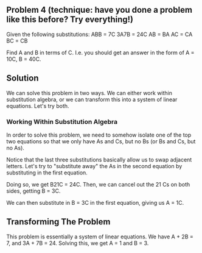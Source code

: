 ## Problem 4 (technique: have you done a problem like this before? Try everything!)
Given the following substitutions:
  ABB = 7C
  3A7B = 24C
  AB = BA
  AC = CA
  BC = CB

Find A and B in terms of C. I.e. you should get an answer in the form of A = 10C, B = 40C. 

## Solution
We can solve this problem in two ways. We can either work within substitution algebra, or we can transform this into a system of linear equations. Let's try both. 

### Working Within Substitution Algebra
In order to solve this problem, we need to somehow isolate one of the top two equations so that we only have As and Cs, but no Bs (or Bs and Cs, but no As). 

Notice that the last three substitutions basically allow us to swap adjacent letters. Let's try to "substitute away" the As in the second equation by substituting in the first equation. 

Doing so, we get B21C = 24C. Then, we can cancel out the 21 Cs on both sides, getting B = 3C. 

We can then substitute in B = 3C in the first equation, giving us A = 1C. 

## Transforming The Problem
This problem is essentially a system of linear equations. We have A + 2B = 7, and 3A + 7B = 24. Solving this, we get A = 1 and B = 3. 
